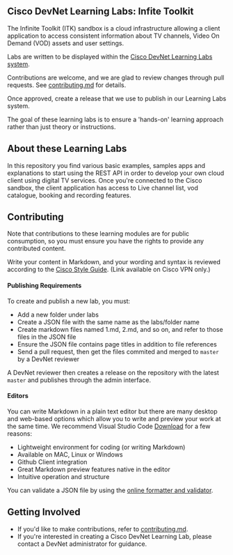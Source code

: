 ## Cisco DevNet Learning Labs: Infite Toolkit

The Infinite Toolkit (ITK) sandbox is a cloud infrastructure allowing a client application to access consistent information about TV channels, Video On Demand (VOD) assets and user settings.

Labs are written to be displayed within the [Cisco DevNet Learning Labs system](https://learninglabs.cisco.com).

Contributions are welcome, and we are glad to review changes through pull requests. See [contributing.md](contributing.md) for details.

Once approved, create a release that we use to publish in our Learning Labs system. 

The goal of these learning labs is to ensure a 'hands-on' learning approach rather than just theory or instructions.

## About these Learning Labs

In this repository you find various basic examples, samples apps and explanations to start using the REST API in order to develop your own cloud client using digital TV services. Once you're connected to the Cisco sandbox, the client application has access to Live channel list, vod catalogue, booking and recording features.


## Contributing

Note that contributions to these learning modules are for public consumption, so you must ensure you have the rights to provide any contributed content.

Write your content in Markdown, and your wording and syntax is reviewed according to the [Cisco Style Guide](http://www-author.cisco.com/c/en/us/td/docs/general/style/guide/Latest/stylegd.html). (Link available on Cisco VPN only.)

#### Publishing Requirements

To create and publish a new lab, you must:
- Add a new folder under labs
- Create a JSON file with the same name as the labs/folder name
- Create markdown files named 1.md, 2.md, and so on, and refer to those files in the JSON file
- Ensure the JSON file contains page titles in addition to file references
- Send a pull request, then get the files commited and merged to `master` by a DevNet reviewer

A DevNet reviewer then creates a release on the repository with the latest `master` and publishes through the admin interface.

#### Editors

You can write Markdown in a plain text editor but there are many desktop and web-based options which allow you to write and preview your work at the same time. We recommend Visual Studio Code [Download](https://code.visualstudio.com/) for a few reasons:
- Lightweight environment for coding (or writing Markdown)
- Available on MAC, Linux or Windows
- Github Client integration
- Great Markdown preview features native in the editor
- Intuitive operation and structure

You can validate a JSON file by using the [online formatter and validator](https://jsonformatter.curiousconcept.com).

## Getting Involved

* If you'd like to make contributions, refer to [contributing.md](contributing.md).
* If you're interested in creating a Cisco DevNet Learning Lab, please contact a DevNet administrator for guidance.

